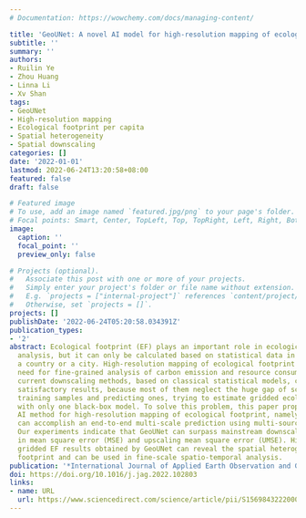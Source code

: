 ```yaml
---
# Documentation: https://wowchemy.com/docs/managing-content/

title: 'GeoUNet: A novel AI model for high-resolution mapping of ecological footprint'
subtitle: ''
summary: ''
authors:
- Ruilin Ye
- Zhou Huang
- Linna Li
- Xv Shan
tags:
- GeoUNet
- High-resolution mapping
- Ecological footprint per capita
- Spatial heterogeneity
- Spatial downscaling
categories: []
date: '2022-01-01'
lastmod: 2022-06-24T13:20:58+08:00
featured: false
draft: false

# Featured image
# To use, add an image named `featured.jpg/png` to your page's folder.
# Focal points: Smart, Center, TopLeft, Top, TopRight, Left, Right, BottomLeft, Bottom, BottomRight.
image:
  caption: ''
  focal_point: ''
  preview_only: false

# Projects (optional).
#   Associate this post with one or more of your projects.
#   Simply enter your project's folder or file name without extension.
#   E.g. `projects = ["internal-project"]` references `content/project/deep-learning/index.md`.
#   Otherwise, set `projects = []`.
projects: []
publishDate: '2022-06-24T05:20:58.034391Z'
publication_types:
- '2'
abstract: Ecological footprint (EF) plays an important role in ecological and geographical
  analysis, but it can only be calculated based on statistical data in a region like
  a country or a city. High-resolution mapping of ecological footprint is in urgent
  need for fine-grained analysis of carbon emission and resource consumption. However,
  current downscaling methods, based on classical statistical models, cannot achieve
  satisfactory results, because most of them neglect the huge gap of scale between
  training samples and predicting ones, trying to estimate gridded ecological footprint
  with only one black-box model. To solve this problem, this paper proposes an innovative
  AI method for high-resolution mapping of ecological footprint, namely GeoUNet, which
  can accomplish an end-to-end multi-scale prediction using multi-source datasets.
  Our experiments indicate that GeoUNet can surpass mainstream downscaling methods
  in mean square error (MSE) and upscaling mean square error (UMSE). High-resolution
  gridded EF results obtained by GeoUNet can reveal the spatial heterogeneity of ecological
  footprint and can be used in fine-scale spatio-temporal analysis.
publication: '*International Journal of Applied Earth Observation and Geoinformation*'
doi: https://doi.org/10.1016/j.jag.2022.102803
links:
- name: URL
  url: https://www.sciencedirect.com/science/article/pii/S156984322200005X
---
```

